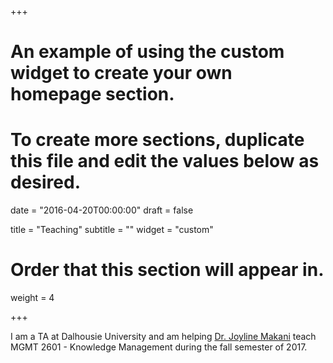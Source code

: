 +++
# An example of using the custom widget to create your own homepage section.
# To create more sections, duplicate this file and edit the values below as desired.

date = "2016-04-20T00:00:00"
draft = false

title = "Teaching"
subtitle = ""
widget = "custom"

# Order that this section will appear in.
weight = 4

+++

<!-- This is an example of using the *custom* widget to create your own homepage section. -->

I am a TA at Dalhousie University and am helping [Dr. Joyline Makani](https://www.dal.ca/faculty/management/school-of-information-management/faculty-staff/faculty/joyline-makani.html) teach MGMT 2601 - Knowledge Management during the fall semester of 2017.
